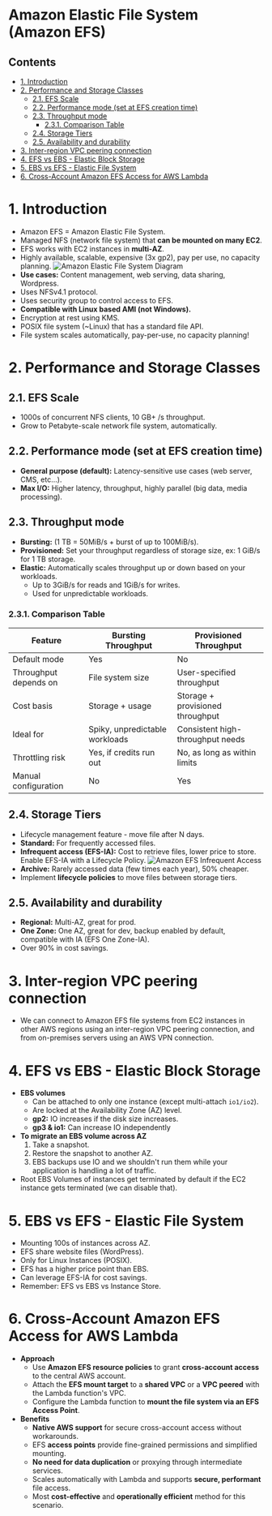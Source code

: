 # Amazon Elastic File System (Amazon EFS) <!-- omit in toc -->

## Contents <!-- omit in toc -->

- [1. Introduction](#1-introduction)
- [2. Performance and Storage Classes](#2-performance-and-storage-classes)
  - [2.1. EFS Scale](#21-efs-scale)
  - [2.2. Performance mode (set at EFS creation time)](#22-performance-mode-set-at-efs-creation-time)
  - [2.3. Throughput mode](#23-throughput-mode)
    - [2.3.1. Comparison Table](#231-comparison-table)
  - [2.4. Storage Tiers](#24-storage-tiers)
  - [2.5. Availability and durability](#25-availability-and-durability)
- [3. Inter-region VPC peering connection](#3-inter-region-vpc-peering-connection)
- [4. EFS vs EBS - Elastic Block Storage](#4-efs-vs-ebs---elastic-block-storage)
- [5. EBS vs EFS - Elastic File System](#5-ebs-vs-efs---elastic-file-system)
- [6. Cross-Account Amazon EFS Access for AWS Lambda](#6-cross-account-amazon-efs-access-for-aws-lambda)

# 1. Introduction

- Amazon EFS = Amazon Elastic File System.
- Managed NFS (network file system) that **can be mounted on many EC2**.
- EFS works with EC2 instances in **multi-AZ**.
- Highly available, scalable, expensive (3x gp2), pay per use, no capacity planning.
  ![Amazon Elastic File System Diagram](/Images/Storage/AmazonEFSDiagram.png)
- **Use cases:** Content management, web serving, data sharing, Wordpress.
- Uses NFSv4.1 protocol.
- Uses security group to control access to EFS.
- **Compatible with Linux based AMI (not Windows).**
- Encryption at rest using KMS.
- POSIX file system (~Linux) that has a standard file API.
- File system scales automatically, pay-per-use, no capacity planning!

# 2. Performance and Storage Classes

## 2.1. EFS Scale

- 1000s of concurrent NFS clients, 10 GB+ /s throughput.
- Grow to Petabyte-scale network file system, automatically.

## 2.2. Performance mode (set at EFS creation time)

- **General purpose (default):** Latency-sensitive use cases (web server, CMS, etc...).
- **Max I/O:** Higher latency, throughput, highly parallel (big data, media processing).

## 2.3. Throughput mode

- **Bursting:** (1 TB = 50MiB/s + burst of up to 100MiB/s).
- **Provisioned:** Set your throughput regardless of storage size, ex: 1 GiB/s for 1 TB storage.
- **Elastic:** Automatically scales throughput up or down based on your workloads.
  - Up to 3GiB/s for reads and 1GiB/s for writes.
  - Used for unpredictable workloads.

### 2.3.1. Comparison Table

| Feature               | Bursting Throughput            | Provisioned Throughput           |
| --------------------- | ------------------------------ | -------------------------------- |
| Default mode          | Yes                            | No                               |
| Throughput depends on | File system size               | User-specified throughput        |
| Cost basis            | Storage + usage                | Storage + provisioned throughput |
| Ideal for             | Spiky, unpredictable workloads | Consistent high-throughput needs |
| Throttling risk       | Yes, if credits run out        | No, as long as within limits     |
| Manual configuration  | No                             | Yes                              |

## 2.4. Storage Tiers

- Lifecycle management feature - move file after N days.
- **Standard:** For frequently accessed files.
- **Infrequent access (EFS-IA):** Cost to retrieve files, lower price to store. Enable EFS-IA with a Lifecycle Policy.
  ![Amazon EFS Infrequent Access](/Images/Storage/AmazonEFSInfrequentAccess.png)
- **Archive:** Rarely accessed data (few times each year), 50% cheaper.
- Implement **lifecycle policies** to move files between storage tiers.

## 2.5. Availability and durability

- **Regional:** Multi-AZ, great for prod.
- **One Zone:** One AZ, great for dev, backup enabled by default, compatible with IA (EFS One Zone-IA).
- Over 90% in cost savings.

# 3. Inter-region VPC peering connection

- We can connect to Amazon EFS file systems from EC2 instances in other AWS regions using an inter-region VPC peering connection, and from on-premises servers using an AWS VPN connection.

# 4. EFS vs EBS - Elastic Block Storage

- **EBS volumes**
  - Can be attached to only one instance (except multi-attach `io1/io2`).
  - Are locked at the Availability Zone (AZ) level.
  - **gp2:** IO increases if the disk size increases.
  - **gp3 & io1:** Can increase IO independently
- **To migrate an EBS volume across AZ**
  1. Take a snapshot.
  2. Restore the snapshot to another AZ.
  3. EBS backups use IO and we shouldn't run them while your application is handling a lot of traffic.
- Root EBS Volumes of instances get terminated by default if the EC2 instance gets terminated (we can disable that).

# 5. EBS vs EFS - Elastic File System

- Mounting 100s of instances across AZ.
- EFS share website files (WordPress).
- Only for Linux Instances (POSIX).
- EFS has a higher price point than EBS.
- Can leverage EFS-IA for cost savings.
- Remember: EFS vs EBS vs Instance Store.

# 6. Cross-Account Amazon EFS Access for AWS Lambda

- **Approach**
  - Use **Amazon EFS resource policies** to grant **cross-account access** to the central AWS account.
  - Attach the **EFS mount target** to a **shared VPC** or a **VPC peered** with the Lambda function's VPC.
  - Configure the Lambda function to **mount the file system via an EFS Access Point**.
- **Benefits**
  - **Native AWS support** for secure cross-account access without workarounds.
  - EFS **access points** provide fine-grained permissions and simplified mounting.
  - **No need for data duplication** or proxying through intermediate services.
  - Scales automatically with Lambda and supports **secure, performant** file access.
  - Most **cost-effective** and **operationally efficient** method for this scenario.
